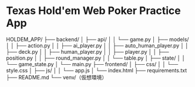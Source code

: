 # Texas Hold'em Web Poker Practice App
HOLDEM_APP/
├── backend/
│   ├── api/
│   │   └── game.py
│   ├── models/
│   │   ├── action.py
│   │   ├── ai_player.py
│   │   ├── auto_human_player.py
│   │   ├── deck.py
│   │   ├── human_player.py
│   │   ├── player.py
│   │   ├── position.py
│   │   ├── round_manager.py
│   │   └── table.py
│   ├── state/
│   │   └── game_state.py
│   └── main.py
├── frontend/
│   ├── css/
│   │   └── style.css
│   ├── js/
│   │   └── app.js
│   └── index.html
├── requirements.txt
├── README.md
└── venv/（仮想環境）
